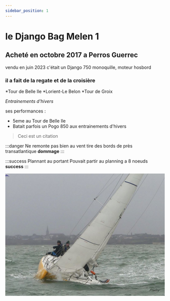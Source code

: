 ```yaml
---
sidebar_position: 1
---
```


 # le Django Bag Melen 1

  ## Acheté en octobre 2017 a Perros Guerrec
   vendu en juin 2023
   c'était un Django 750 monoquille, moteur hosbord
  ### il a fait de la regate et de la croisière

  *Tour de Belle Ile
  *Lorient-Le Belon
  *Tour de Groix

  *Entrainements d'hivers*

  ses performances :

  * 5eme au Tour de Belle Ile
  * Batait parfois un Pogo 850 aux entrainements d'hivers

  > Ceci est un citation

  :::danger Ne remonte pas bien au vent
  tire des bords de près transatlantique **dommage**
  :::

  :::success Plannant au portant
  Pouvait partir au planning a 8 noeuds **success**
  :::

 
![mon bateau](/img/BM110.jpg "mon 1er bateau")
